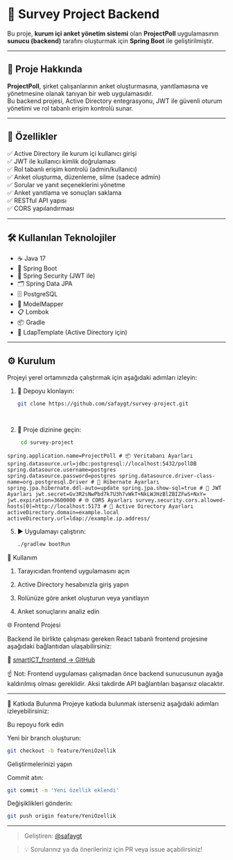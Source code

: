 # 🚀 Survey Project Backend

Bu proje, **kurum içi anket yönetim sistemi** olan **ProjectPoll** uygulamasının **sunucu (backend)** tarafını oluşturmak için **Spring Boot** ile geliştirilmiştir.

---

## 📌 Proje Hakkında

**ProjectPoll**, şirket çalışanlarının anket oluşturmasına, yanıtlamasına ve yönetmesine olanak tanıyan bir web uygulamasıdır.  
Bu backend projesi, Active Directory entegrasyonu, JWT ile güvenli oturum yönetimi ve rol tabanlı erişim kontrolü sunar.

---

## 🎯 Özellikler

✅ Active Directory ile kurum içi kullanıcı girişi  
✅ JWT ile kullanıcı kimlik doğrulaması  
✅ Rol tabanlı erişim kontrolü (admin/kullanıcı)  
✅ Anket oluşturma, düzenleme, silme (sadece admin)  
✅ Sorular ve yanıt seçeneklerini yönetme  
✅ Anket yanıtlama ve sonuçları saklama  
✅ RESTful API yapısı  
✅ CORS yapılandırması

---

## 🛠️ Kullanılan Teknolojiler

- ☕ Java 17  
- 🌱 Spring Boot  
- 🔐 Spring Security (JWT ile)  
- 🗂 Spring Data JPA  
- 🗄️ PostgreSQL  
- 🧠 ModelMapper  
- 📋 Lombok  
- 📦 Gradle  
- 🧩 LdapTemplate (Active Directory için)

---

## ⚙️ Kurulum

Projeyi yerel ortamınızda çalıştırmak için aşağıdaki adımları izleyin:

1. 🔽 Depoyu klonlayın:

   ```bash
   git clone https://github.com/safaygt/survey-project.git

  
2. 📁 Proje dizinine geçin:

   ```bash
    cd survey-project


<pre><code>spring.application.name=ProjectPoll # 📦 Veritabanı Ayarları spring.datasource.url=jdbc:postgresql://localhost:5432/pollDB spring.datasource.username=postgres spring.datasource.password=postgres spring.datasource.driver-class-name=org.postgresql.Driver # 🔄 Hibernate Ayarları spring.jpa.hibernate.ddl-auto=update spring.jpa.show-sql=true # 🔐 JWT Ayarları jwt.secret=Gv3R2sNwPbd7k7U3h7vWkT+NkLWJHzBlZBIZFwS+NxY= jwt.expiration=3600000 # 🌐 CORS Ayarları survey.security.cors.allowed-hosts[0]=http://localhost:5173 # 🧩 Active Directory Ayarları activeDirectory.domain=example.local activeDirectory.url=ldap://example.ip.address/ </code></pre>

5. ▶️ Uygulamayı çalıştırın:

   ```bash
   ./gradlew bootRun

   
🧪 Kullanım
1. Tarayıcıdan frontend uygulamasını açın

2. Active Directory hesabınızla giriş yapın

3. Rolünüze göre anket oluşturun veya yanıtlayın

4. Anket sonuçlarını analiz edin



🌐 Frontend Projesi

Backend ile birlikte çalışması gereken React tabanlı frontend projesine aşağıdaki bağlantıdan ulaşabilirsiniz:

📎 [smartICT_frontend → GitHub](https://github.com/safaygt/smartICT_frontend.git)

☝️ Not: Frontend uygulaması çalışmadan önce backend sunucusunun ayağa kaldırılmış olması gereklidir. Aksi takdirde API bağlantıları başarısız olacaktır.



---



🤝 Katkıda Bulunma
Projeye katkıda bulunmak isterseniz aşağıdaki adımları izleyebilirsiniz:

Bu repoyu fork edin

Yeni bir branch oluşturun:
   ```bash
  git checkout -b feature/YeniOzellik
  ```

Geliştirmelerinizi yapın

Commit atın:
   ```bash
  git commit -m 'Yeni özellik eklendi'
   ```
Değişiklikleri gönderin:
   ```bash
  git push origin feature/YeniOzellik
  ```


---


> Geliştiren: [@safaygt](https://github.com/safaygt)  

> 💡 Sorularınız ya da önerileriniz için PR veya issue açabilirsiniz!


